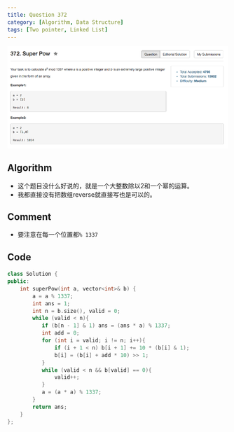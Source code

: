```yaml
---
title: Question 372
category: [Algorithm, Data Structure]
tags: [Two pointer, Linked List]
---
```


![Description](../Assets/Figure/question372.png)

## Algorithm 

- 这个题目没什么好说的，就是一个大整数除以2和一个幂的运算。
- 我都直接没有把数组reverse就直接写也是可以的。

## Comment

- 要注意在每一个位置都`% 1337`

## Code

```C++
class Solution {
public:
    int superPow(int a, vector<int>& b) {
        a = a % 1337;
        int ans = 1;
        int n = b.size(), valid = 0;
        while (valid < n){
           if (b[n - 1] & 1) ans = (ans * a) % 1337;
           int add = 0;
           for (int i = valid; i != n; i++){
               if (i + 1 < n) b[i + 1] += 10 * (b[i] & 1);
               b[i] = (b[i] + add * 10) >> 1;
           } 
           while (valid < n && b[valid] == 0){
               valid++;
           }
           a = (a * a) % 1337;
        }
        return ans;
    }
};
```

